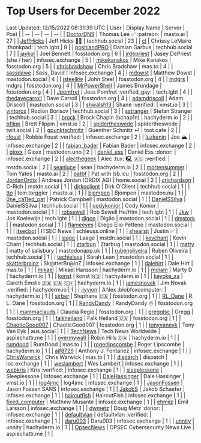 # Top Users for December 2022
Last Updated: 12/15/2022 08:31:39 UTC
| User | Display Name | Server | Post |
| -- | -- | -- | -- |
| [DoctorDNS](https://masto.ai/@DoctorDNS) | Thomas Lee ✅ :patreon: | masto.ai | 27 |
| [JeffHicks](https://techhub.social/@JeffHicks) | Jeff Hicks 🐶🎼 | techhub.social | 23 |
| [cl](https://tech.lgbt/@cl) | Chrissy LeMaire :thonkpad: | tech.lgbt | 8 |
| [poshlandPRO](https://techhub.social/@poshlandPRO) | Damian Garbus | techhub.social | 7 |
| [jaykul](https://fosstodon.org/@jaykul) | Joel Bennett | fosstodon.org | 6 |
| [jrdepriest](https://infosec.exchange/@jrdepriest) | Jasey DePriest (she / her) | infosec.exchange | 5 |
| [mikekanakos](https://fosstodon.org/@mikekanakos) | Mike Kanakos | fosstodon.org | 5 |
| [chrisbradshaw](https://mas.to/@chrisbradshaw) | Chris Bradshaw | mas.to | 4 |
| [sassdawe](https://infosec.exchange/@sassdawe) | Sass, David | infosec.exchange | 4 |
| [mdowst](https://mastodon.social/@mdowst) | Matthew Dowst | mastodon.social | 4 |
| [jsteelkw](https://fosstodon.org/@jsteelkw) | John Steel | fosstodon.org | 4 |
| [mdgrs](https://fosstodon.org/@mdgrs) | mdgrs | fosstodon.org | 4 |
| [MrPowerShell](https://fosstodon.org/@MrPowerShell) | James Brundage | fosstodon.org | 4 |
| [Jpomfret](https://tech.lgbt/@Jpomfret) | Jess Pomfret :verified_gay: | tech.lgbt | 4 |
| [thedavecarroll](https://fosstodon.org/@thedavecarroll) | Dave Carroll | fosstodon.org | 4 |
| [adamdriscoll](https://mastodon.social/@adamdriscoll) | Adam Driscoll | mastodon.social | 3 |
| [shwalsh13](https://vmst.io/@shwalsh13) | Shane :verified: | vmst.io | 3 |
| [vintprox](https://techhub.social/@vintprox) | Rodion Borisov | techhub.social | 3 |
| [sstranger](https://techhub.social/@sstranger) | Stefan Stranger | techhub.social | 3 |
| [brock](https://hachyderm.io/@brock) | Brock Chapin (bchap1n) | hachyderm.io | 2 |
| [bflipp](https://vmst.io/@bflipp) | Brett Flippin | vmst.io | 2 |
| [spidertheswede](https://twit.social/@spidertheswede) | spidertheswede | twit.social | 2 |
| [gpunktschmitz](https://toot.cafe/@gpunktschmitz) | Guenther Schmitz ⏎ | toot.cafe | 2 |
| [rfoust](https://infosec.exchange/@rfoust) | Robbie Foust :verified: | infosec.exchange | 2 |
| [luzkenin](https://infosec.exchange/@luzkenin) | Joe 🏔️ | infosec.exchange | 2 |
| [fabian_bader](https://infosec.exchange/@fabian_bader) | Fabian Bader | infosec.exchange | 2 |
| [gioxx](https://mastodon.uno/@gioxx) | Gioxx | mastodon.uno | 2 |
| [daniel_ess](https://infosec.exchange/@daniel_ess) | Daniel Ess :donor: | infosec.exchange | 2 |
| [alecthegeek](https://mstdn.social/@alecthegeek) | Alec :tux: 🖳 🇦🇺 :verified: | mstdn.social | 2 |
| [seanluce](https://hachyderm.io/@seanluce) | sean | hachyderm.io | 2 |
| [mortensummer](https://masto.ai/@mortensummer) | Tom Yates | masto.ai | 2 |
| [patbf](https://fosstodon.org/@patbf) | Pat with lsb.icu | fosstodon.org | 2 |
| [JordanOrdix](https://home.social/@JordanOrdix) | Andreas Jordan (ORDIX AG) | home.social | 2 |
| [crichardson](https://mstdn.social/@crichardson) | C-Rich | mstdn.social | 1 |
| [dirkoclient](https://techhub.social/@dirkoclient) | Dirk O‘Client | techhub.social | 1 |
| [tto](https://masto.ai/@tto) | tom torggler | masto.ai | 1 |
| [bjompen](https://mastodon.nu/@bjompen) | Bjompen | mastodon.nu | 1 |
| [0ne_ca11ed_pat](https://mastodon.social/@0ne_ca11ed_pat) | Patrick Campbell | mastodon.social | 1 |
| [DanielSSilva](https://techhub.social/@DanielSSilva) | DanielSSilva | techhub.social | 1 |
| [codykonior](https://mastodon.social/@codykonior) | Cody Konior | mastodon.social | 1 |
| [robsewell](https://tech.lgbt/@robsewell) | Rob Sewell He/Him | tech.lgbt | 1 |
| [Jkw](https://tech.lgbt/@Jkw) | Jos Koelewijn | tech.lgbt | 1 |
| [digon](https://mastodon.social/@digon) | Digão | mastodon.social | 1 |
| [dmstork](https://mastodon.social/@dmstork) |  | mastodon.social | 1 |
| [flameeyes](https://mastodon.social/@flameeyes) | Diego Elio Pettenò | mastodon.social | 1 |
| [itsecbot](https://schleuss.online/@itsecbot) | ITSEC News | schleuss.online | 1 |
| [shearsjt](https://mastodon.social/@shearsjt) | Justin ✅ | mastodon.social | 1 |
| [laage](https://mstdn.social/@laage) | Laage | mstdn.social | 1 |
| [kevchant](https://techhub.social/@kevchant) | Kevin Chant | techhub.social | 1 |
| [ztarbug](https://mastodon.social/@ztarbug) | Ztarbug | mastodon.social | 1 |
| [matty](https://mastodonapp.uk/@matty) | matty of salisbury | mastodonapp.uk | 1 |
| [rubenoliveira](https://techhub.social/@rubenoliveira) | Ruben Oliveira | techhub.social | 1 |
| [techielass](https://mastodon.social/@techielass) | Sarah Lean | mastodon.social | 1 |
| [skatterbrainz](https://infosec.exchange/@skatterbrainz) | Sk@tterBr@inZ | infosec.exchange | 1 |
| [dalehirt](https://mas.to/@dalehirt) | Dale HIrt | mas.to | 1 |
| [mikael](https://hachyderm.io/@mikael) | Mikael Hansson | hachyderm.io | 1 |
| [mdiam](https://hachyderm.io/@mdiam) | Marty D | hachyderm.io | 1 |
| [konst](https://hachyderm.io/@konst) | konst 🇳🇿 | hachyderm.io | 1 |
| [keyoke_za](https://hachyderm.io/@keyoke_za) | Gareth Emslie 🇿🇦 🇪🇦 🇨🇭 | hachyderm.io | 1 |
| [jamesnovak](https://hachyderm.io/@jamesnovak) | Jim Novak :verified: | hachyderm.io | 1 |
| [ilyvion](https://hachyderm.io/@ilyvion) | A:\lex :blobfoxcomputer: | hachyderm.io | 1 |
| [sirber](https://fosstodon.org/@sirber) | Stephane 🇨🇦 | fosstodon.org | 1 |
| [RL_Dane](https://fosstodon.org/@RL_Dane) | R. L. Dane | fosstodon.org | 1 |
| [RandyDandy](https://fosstodon.org/@RandyDandy) | RandyDandy ☃️ | fosstodon.org | 1 |
| [mammaclauds](https://fosstodon.org/@mammaclauds) | Claudia Regio | fosstodon.org | 1 |
| [gregglsc](https://fosstodon.org/@gregglsc) | Gregg | fosstodon.org | 1 |
| [falkheiland](https://fosstodon.org/@falkheiland) | Falk Heiland 🇺🇦 | fosstodon.org | 1 |
| [ChaoticGood007](https://fosstodon.org/@ChaoticGood007) | ChaoticGood007 | fosstodon.org | 1 |
| [tonyvaneyk](https://aus.social/@tonyvaneyk) | Tony Van Eyk | aus.social | 1 |
| [TechNews](https://aspiechattr.me/@TechNews) | Tech News Worldwide | aspiechattr.me | 1 |
| [overmywall](https://hachyderm.io/@overmywall) | Robin Hills 🇨🇦 | hachyderm.io | 1 |
| [rumdood](https://mas.to/@rumdood) | RumDood | mas.to | 1 |
| [rogerlipscombe](https://hachyderm.io/@rogerlipscombe) | Roger Lipscombe | hachyderm.io | 1 |
| [ajf8729](https://infosec.exchange/@ajf8729) | Anthony J. Fontanez | infosec.exchange | 1 |
| [ChrisWarwick](https://mas.to/@ChrisWarwick) | Chris Warwick | mas.to | 1 |
| [dispatch](https://ioc.exchange/@dispatch) | dispatch | ioc.exchange | 1 |
| [weslambert](https://infosec.exchange/@weslambert) | Wes Lambert | infosec.exchange | 1 |
| [webkris](https://infosec.exchange/@webkris) | Kris :verified: | infosec.exchange | 1 |
| [sleeplessone](https://infosec.exchange/@sleeplessone) | Sleeplessone | infosec.exchange | 1 |
| [DaleHassinger](https://vmst.io/@DaleHassinger) | Dale Hassinger | vmst.io | 1 |
| [log4jmc](https://infosec.exchange/@log4jmc) | log4jmc | infosec.exchange | 1 |
| [JasonFossen](https://infosec.exchange/@JasonFossen) | Jason Fossen SANS | infosec.exchange | 1 |
| [JakobS](https://infosec.exchange/@JakobS) | Jakob Schaefer | infosec.exchange | 1 |
| [haircutfish](https://infosec.exchange/@haircutfish) | HaircutFish | infosec.exchange | 1 |
| [fixed_computer](https://infosec.exchange/@fixed_computer) | Matthew Musante | infosec.exchange | 1 |
| [ehmiiz](https://infosec.exchange/@ehmiiz) | Emil Larsson | infosec.exchange | 1 |
| [dwmetz](https://infosec.exchange/@dwmetz) | Doug Metz :donor: | infosec.exchange | 1 |
| [defaultvlan](https://infosec.exchange/@defaultvlan) | defaultvlan :verified: | infosec.exchange | 1 |
| [daru003](https://infosec.exchange/@daru003) | Daru003 | infosec.exchange | 1 |
| [unnity](https://hachyderm.io/@unnity) | unnity | hachyderm.io | 1 |
| [OpsecNews](https://aspiechattr.me/@OpsecNews) | OPSEC Cybersecurity News Live | aspiechattr.me | 1 |
